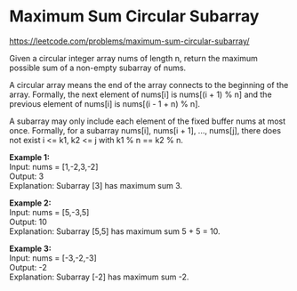 # Maximum Sum Circular Subarray
https://leetcode.com/problems/maximum-sum-circular-subarray/

Given a circular integer array nums of length n, return the maximum possible sum of a non-empty subarray of nums.

A circular array means the end of the array connects to the beginning of the array. Formally, the next element of nums[i] is nums[(i + 1) % n] and the previous element of nums[i] is nums[(i - 1 + n) % n].

A subarray may only include each element of the fixed buffer nums at most once. Formally, for a subarray nums[i], nums[i + 1], ..., nums[j], there does not exist i <= k1, k2 <= j with k1 % n == k2 % n.

<b>Example 1:</b>\
Input: nums = [1,-2,3,-2]\
Output: 3\
Explanation: Subarray [3] has maximum sum 3.

<b>Example 2:</b>\
Input: nums = [5,-3,5]\
Output: 10\
Explanation: Subarray [5,5] has maximum sum 5 + 5 = 10.

<b>Example 3:</b>\
Input: nums = [-3,-2,-3]\
Output: -2\
Explanation: Subarray [-2] has maximum sum -2.